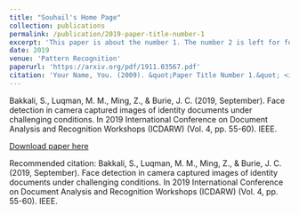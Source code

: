 ```yaml
---
title: "Souhail's Home Page"
collection: publications
permalink: /publication/2019-paper-title-number-1
excerpt: 'This paper is about the number 1. The number 2 is left for future work.'
date: 2019
venue: 'Pattern Recognition'
paperurl: 'https://arxiv.org/pdf/1911.03567.pdf'
citation: 'Your Name, You. (2009). &quot;Paper Title Number 1.&quot; <i>Journal 1</i>. 1(1).'
---
```

Bakkali, S., Luqman, M. M., Ming, Z., & Burie, J. C. (2019, September). Face detection in camera captured images of identity documents under challenging conditions. In 2019 International Conference on Document Analysis and Recognition Workshops (ICDARW) (Vol. 4, pp. 55-60). IEEE.

[Download paper here](http://academicpages.github.io/files/paper1.pdf)

Recommended citation: Bakkali, S., Luqman, M. M., Ming, Z., & Burie, J. C. (2019, September). Face detection in camera captured images of identity documents under challenging conditions. In 2019 International Conference on Document Analysis and Recognition Workshops (ICDARW) (Vol. 4, pp. 55-60). IEEE.